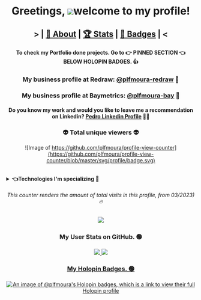 
 <div align="center">

   <h1>Greetings, <img src="https://raw.githubusercontent.com/kaueMarques/kaueMarques/master/hi.gif" height="30px">welcome to my profile!</h1>
   
 ## > | [🤖 About](#introduction) |   [🏆 Stats](#stats) |    [🏅 Badges](#badges) | <
 
#### To check my Portfolio done projects. Go to 👉 PINNED SECTION 👈 BELOW HOLOPIN BADGES. 👍

### My business profile at Redraw: <a href="https://github.com/plfmoura-redraw">@plfmoura-redraw</a> 🐙
### My business profile at Baymetrics: <a href="https://github.com/plfmoura-bay">@plfmoura-bay</a> 🐙


#### Do you know my work and would you like to leave me a recommendation on Linkedin?  <a href="https://www.linkedin.com/in/pedro-lucas-moura/edit/forms/recommendation/write/?profileFormEntryPoint=PROFILE_SECTION&profileUrn=urn%3Ali%3Afsd_profile%3AACoAAC6sCaoBSiDFmEpODA4WlnuLhdWJbB5QOck&trackingId=PB3NS0iRSRGJgiMBHOqs6A%3D%3D" target="blank">Pedro Linkedin Profile</a> 🚀😎
 </div>

<div align="center" id="introduction">


  ### 👽 Total unique viewers 👽 
  ![Image of https://github.com/plfmoura/profile-view-counter](https://github.com/plfmoura/profile-view-counter/blob/master/svg/profile/badge.svg) <br/>
<br/>
</div>

<div style="display: inline_block" align="center">
  
 <details title="Technologies I'm specializing">
   <summary align="left"><strong>👈Technologies I'm specializing</strong> 🚀</summary>

   <br/>
  <a href="#"><img src="https://img.shields.io/badge/React-20232A?style=for-the-badge&logo=react&logoColor=61DAFB" width="130px"></a>
  <a href="#"><img src="https://img.shields.io/badge/vite-%23646CFF.svg?style=for-the-badge&logo=vite&logoColor=white" height="42px"></a>
  <a href="#"><img src="https://img.shields.io/badge/Next-black?style=for-the-badge&logo=next.js&logoColor=white" height="42px"></a>
  
  <a href="#"><img src="https://img.shields.io/badge/JavaScript-323330?style=for-the-badge&logo=javascript&logoColor=F7DF1E" width="200px"></a>
  <a href="#"><img src="https://img.shields.io/badge/typescript-%23007ACC.svg?style=for-the-badge&logo=typescript&logoColor=white" width="200px"></a>

  
  <a href="#"><img src="https://img.shields.io/badge/React_Native-20232A?style=for-the-badge&logo=react&logoColor=61DAFB" width="150px"></a>
  
  <a href="#"><img src="https://img.shields.io/badge/HTML5-E34F26?style=for-the-badge&logo=html5&logoColor=white"></a>
  <a href="#"><img src="https://img.shields.io/badge/CSS3-1572B6?style=for-the-badge&logo=css3&logoColor=white"></a>
  <a href="#"><img src="https://img.shields.io/badge/Material%20UI-007FFF?style=for-the-badge&logo=mui&logoColor=white"></a>
  <a href="#"><img src="https://img.shields.io/badge/Bootstrap-563D7C?style=for-the-badge&logo=bootstrap&logoColor=white"></a>
  <a href="#"><img src="https://img.shields.io/badge/MongoDB-4EA94B?style=for-the-badge&logo=mongodb&logoColor=white"></a>

  <a href="#"><img src="https://img.shields.io/badge/Vercel-000000?style=for-the-badge&logo=vercel&logoColor=white"></a>
  <a href="#"><img src="https://img.shields.io/badge/GIT-E44C30?style=for-the-badge&logo=git&logoColor=white"></a>
  <a href="#"><img src="https://img.shields.io/badge/GitHub-100000?style=for-the-badge&logo=github&logoColor=white"></a>

</details>

  ###### This counter renders the amount of total visits in this profile, from 03/2023) 🔥<br/>

  <img alingn="center" src="https://profile-counter.glitch.me/plfmoura/count.svg" /></br>
      
</div>

<div align="center" id="stats">
  
### My User Stats on GitHub. 🟢
  
  <a href="https://github.com/plfmoura"/>
  <img height="180em" src="https://github-readme-stats.vercel.app/api?username=plfmoura&show_icons=true&theme=github_dark&count_private=true&include_all_commits=false"/>
  <img height="180em" src="https://github-readme-stats.vercel.app/api/top-langs/?username=plfmoura&layout=compact&langs_count=16&theme=github_dark"/>
  
</div>
<div align="center" id="badges">
  
### My Holopin Badges. 🟢
  
[![An image of @plfmoura's Holopin badges, which is a link to view their full Holopin profile](https://holopin.me/plfmoura)](https://holopin.io/@plfmoura)

</div>
